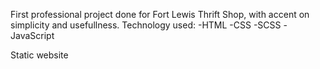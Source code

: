 First professional project done for Fort Lewis Thrift Shop, with accent on simplicity and usefullness.
Technology used:
-HTML
-CSS
-SCSS
-JavaScript

Static website


